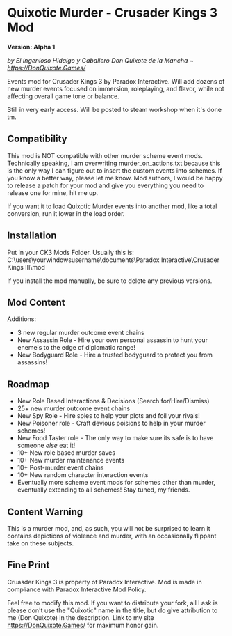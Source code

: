 # Quixotic Murder - Crusader Kings 3 Mod
**Version: Alpha 1**

*by El Ingenioso Hidalgo y Caballero Don Quixote de la Mancha ~ https://DonQuixote.Games/*

Events mod for Crusader Kings 3 by Paradox Interactive. Will add dozens of new murder events focused on immersion, roleplaying, and flavor, while not affecting overall game tone or balance.

Still in very early access. Will be posted to steam workshop when it's done tm.

## Compatibility
This mod is NOT compatible with other murder scheme event mods. Technically speaking, I am overwriting murder_on_actions.txt because this is the only way I can figure out to insert the custom events into schemes. If you know a better way, please let me know. Mod authors, I would be happy to release a patch for your mod and give you everything you need to release one for mine, hit me up.

If you want it to load Quixotic Murder events into another mod, like a total conversion, run it lower in the load order.

## Installation
Put in your CK3 Mods Folder. Usually this is:
C:\users\yourwindowsusername\documents\Paradox Interactive\Crusader Kings III\mod

If you install the mod manually, be sure to delete any previous versions.

## Mod Content
Additions:
* 3 new regular murder outcome event chains
* New Assassin Role - Hire your own personal assassin to hunt your enemeis to the edge of diplomatic range!
* New Bodyguard Role - Hire a trusted bodyguard to protect you from assassins!

## Roadmap
* New Role Based Interactions & Decisions (Search for/Hire/Dismiss)
* 25+ new murder outcome event chains
* New Spy Role - Hire spies to help your plots and foil your rivals!
* New Poisoner role - Craft devious poisions to help in your murder schemes!
* New Food Taster role - The only way to make sure its safe is to have someone *else* eat it!
* 10+ New role based murder saves
* 10+ New murder maintenance events
* 10+ Post-murder event chains
* 10+ New random character interaction events
* Eventually more scheme event mods for schemes other than murder, eventually extending to all schemes! Stay tuned, my friends.

## Content Warning
This is a murder mod, and, as such, you will not be surprised to learn it contains depictions of violence and murder, with an occasionally flippant take on these subjects.

## Fine Print
Cruasder Kings 3 is property of Paradox Interactive. Mod is made in compliance with Paradox Interactive Mod Policy.

Feel free to modify this mod. If you want to distribute your fork, all I ask is please don't use the "Quixotic" name in the title, but do give attribution to me (Don Quixote) in the description. Link to my site https://DonQuixote.Games/ for maximum honor gain.
